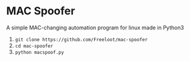# MAC Spoofer
A simple MAC-changing automation program for linux made in Python3

1. ```git clone https://github.com/Freeloot/mac-spoofer```
2. ```cd mac-spoofer```
3. ```python macspoof.py```
